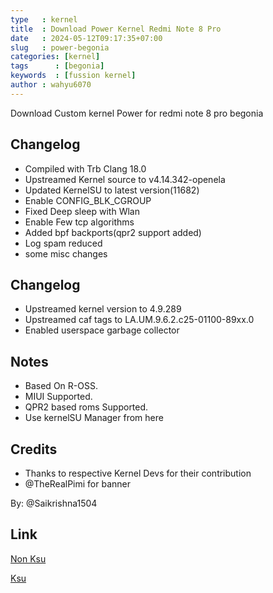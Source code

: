 ```yaml
---
type   : kernel
title  : Download Power Kernel Redmi Note 8 Pro
date   : 2024-05-12T09:17:35+07:00
slug   : power-begonia
categories: [kernel]
tags      : [begonia]
keywords  : [fussion kernel]
author : wahyu6070
---
```


Download Custom kernel Power for redmi note 8 pro begonia

## Changelog
- Compiled with Trb Clang 18.0
- Upstreamed Kernel source to v4.14.342-openela
- Updated KernelSU to latest version(11682)
- Enable CONFIG_BLK_CGROUP
- Fixed Deep sleep with Wlan
- Enable Few tcp algorithms
- Added bpf backports(qpr2 support added)
- Log spam reduced
- some misc changes

## Changelog
- Upstreamed kernel version to 4.9.289
- Upstreamed caf tags to LA.UM.9.6.2.c25-01100-89xx.0
- Enabled userspace garbage collector

## Notes
- Based On R-OSS.
- MIUI Supported.
- QPR2 based roms Supported.
- Use kernelSU Manager from here

## Credits
- Thanks to respective Kernel Devs for their contribution 
- @TheRealPimi for banner

By: @Saikrishna1504

## Link
[Non Ksu](https://devuploads.com/913pwyzypoou)

[Ksu](https://devuploads.com/ckg8vv2a1saa)
